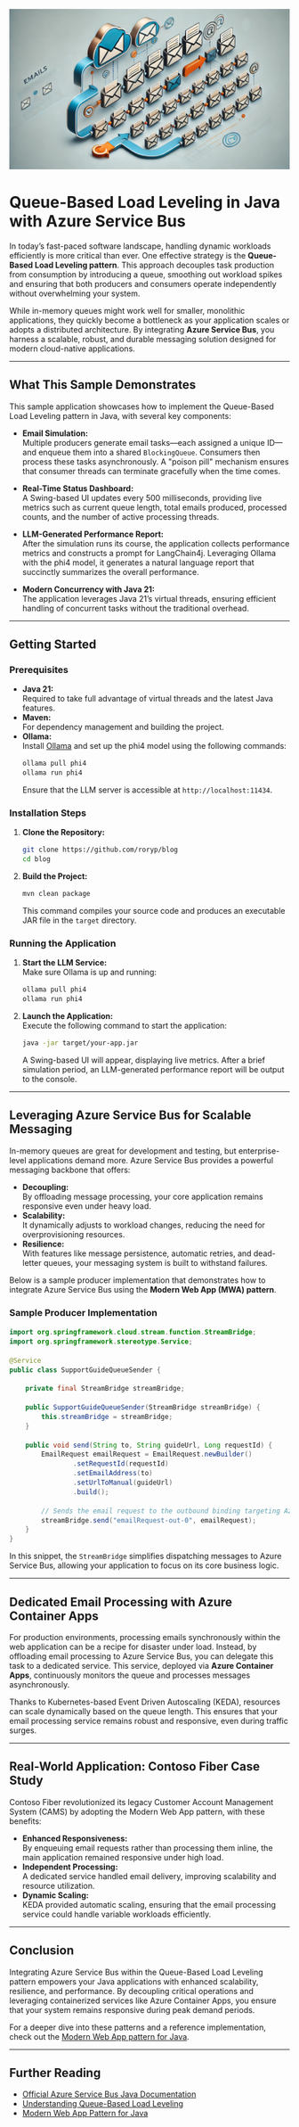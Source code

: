 ![email simulation](email.webp)

# Queue-Based Load Leveling in Java with Azure Service Bus

In today’s fast-paced software landscape, handling dynamic workloads efficiently is more critical than ever. One effective strategy is the **Queue-Based Load Leveling pattern**. This approach decouples task production from consumption by introducing a queue, smoothing out workload spikes and ensuring that both producers and consumers operate independently without overwhelming your system.

While in-memory queues might work well for smaller, monolithic applications, they quickly become a bottleneck as your application scales or adopts a distributed architecture. By integrating **Azure Service Bus**, you harness a scalable, robust, and durable messaging solution designed for modern cloud-native applications.

---

## What This Sample Demonstrates

This sample application showcases how to implement the Queue-Based Load Leveling pattern in Java, with several key components:

- **Email Simulation:**  
  Multiple producers generate email tasks—each assigned a unique ID—and enqueue them into a shared `BlockingQueue`. Consumers then process these tasks asynchronously. A "poison pill" mechanism ensures that consumer threads can terminate gracefully when the time comes.

- **Real-Time Status Dashboard:**  
  A Swing-based UI updates every 500 milliseconds, providing live metrics such as current queue length, total emails produced, processed counts, and the number of active processing threads.

- **LLM-Generated Performance Report:**  
  After the simulation runs its course, the application collects performance metrics and constructs a prompt for LangChain4j. Leveraging Ollama with the phi4 model, it generates a natural language report that succinctly summarizes the overall performance.

- **Modern Concurrency with Java 21:**  
  The application leverages Java 21’s virtual threads, ensuring efficient handling of concurrent tasks without the traditional overhead.

---

## Getting Started

### Prerequisites

- **Java 21:**  
  Required to take full advantage of virtual threads and the latest Java features.
- **Maven:**  
  For dependency management and building the project.
- **Ollama:**  
  Install [Ollama](https://ollama.com/) and set up the phi4 model using the following commands:
  ```bash
  ollama pull phi4
  ollama run phi4
  ```
  Ensure that the LLM server is accessible at `http://localhost:11434`.

### Installation Steps

1. **Clone the Repository:**
   ```bash
   git clone https://github.com/roryp/blog
   cd blog
   ```
2. **Build the Project:**
   ```bash
   mvn clean package
   ```
   This command compiles your source code and produces an executable JAR file in the `target` directory.

### Running the Application

1. **Start the LLM Service:**  
   Make sure Ollama is up and running:
   ```bash
   ollama pull phi4
   ollama run phi4
   ```
2. **Launch the Application:**  
   Execute the following command to start the application:
   ```bash
   java -jar target/your-app.jar
   ```
   A Swing-based UI will appear, displaying live metrics. After a brief simulation period, an LLM-generated performance report will be output to the console.

---

## Leveraging Azure Service Bus for Scalable Messaging

In-memory queues are great for development and testing, but enterprise-level applications demand more. Azure Service Bus provides a powerful messaging backbone that offers:

- **Decoupling:**  
  By offloading message processing, your core application remains responsive even under heavy load.
- **Scalability:**  
  It dynamically adjusts to workload changes, reducing the need for overprovisioning resources.
- **Resilience:**  
  With features like message persistence, automatic retries, and dead-letter queues, your messaging system is built to withstand failures.

Below is a sample producer implementation that demonstrates how to integrate Azure Service Bus using the **Modern Web App (MWA) pattern**.

### Sample Producer Implementation

```java
import org.springframework.cloud.stream.function.StreamBridge;
import org.springframework.stereotype.Service;

@Service
public class SupportGuideQueueSender {

    private final StreamBridge streamBridge;

    public SupportGuideQueueSender(StreamBridge streamBridge) {
        this.streamBridge = streamBridge;
    }

    public void send(String to, String guideUrl, Long requestId) {
        EmailRequest emailRequest = EmailRequest.newBuilder()
                .setRequestId(requestId)
                .setEmailAddress(to)
                .setUrlToManual(guideUrl)
                .build();

        // Sends the email request to the outbound binding targeting Azure Service Bus.
        streamBridge.send("emailRequest-out-0", emailRequest);
    }
}
```

In this snippet, the `StreamBridge` simplifies dispatching messages to Azure Service Bus, allowing your application to focus on its core business logic.

---

## Dedicated Email Processing with Azure Container Apps

For production environments, processing emails synchronously within the web application can be a recipe for disaster under load. Instead, by offloading email processing to Azure Service Bus, you can delegate this task to a dedicated service. This service, deployed via **Azure Container Apps**, continuously monitors the queue and processes messages asynchronously. 

Thanks to Kubernetes-based Event Driven Autoscaling (KEDA), resources can scale dynamically based on the queue length. This ensures that your email processing service remains robust and responsive, even during traffic surges.

---

## Real-World Application: Contoso Fiber Case Study

Contoso Fiber revolutionized its legacy Customer Account Management System (CAMS) by adopting the Modern Web App pattern, with these benefits:

- **Enhanced Responsiveness:**  
  By enqueuing email requests rather than processing them inline, the main application remained responsive under high load.
- **Independent Processing:**  
  A dedicated service handled email delivery, improving scalability and resource utilization.
- **Dynamic Scaling:**  
  KEDA provided automatic scaling, ensuring that the email processing service could handle variable workloads efficiently.

---

## Conclusion

Integrating Azure Service Bus within the Queue-Based Load Leveling pattern empowers your Java applications with enhanced scalability, resilience, and performance. By decoupling critical operations and leveraging containerized services like Azure Container Apps, you ensure that your system remains responsive during peak demand periods.

For a deeper dive into these patterns and a reference implementation, check out the [Modern Web App pattern for Java](https://github.com/Azure/modern-web-app-pattern-java).

---

## Further Reading

- [Official Azure Service Bus Java Documentation](https://learn.microsoft.com/en-us/azure/service-bus-messaging/service-bus-java-how-to-use-queues)
- [Understanding Queue-Based Load Leveling](https://martinfowler.com/articles/queue-based-load-leveling.html)
- [Modern Web App Pattern for Java](https://github.com/Azure/modern-web-app-pattern-java)